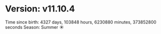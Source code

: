# Version: v11.10.4
Time since birth: 4327 days, 103848 hours, 6230880 minutes, 373852800 seconds
Season: Summer ☀️
